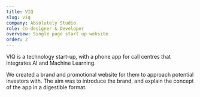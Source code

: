 ```yaml
---
title: VIQ
slug: viq
company: Absolutely Studio
role: Co-designer & Developer
overview: Single page start up website
order: 2
---
```


VIQ is a technology start-up, with a phone app for call centres that integrates AI and Machine Learning.

We created a brand and promotional website for them to approach potential investors with. The aim was to introduce the brand, and explain the concept of the app in a digestible format.
